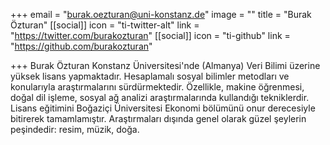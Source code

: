 +++
email = "burak.oezturan@uni-konstanz.de"
image = ""
title = "Burak Özturan"
[[social]]
icon = "ti-twitter-alt"
link = "https://twitter.com/burakozturan"
[[social]]
icon = "ti-github"
link = "https://github.com/burakozturan"

+++
Burak Özturan Konstanz Üniversitesi'nde (Almanya) Veri Bilimi üzerine yüksek lisans yapmaktadır. Hesaplamalı sosyal bilimler metodları ve konularıyla araştırmalarını sürdürmektedir. Özellikle, makine öğrenmesi, doğal dil işleme, sosyal ağ analizi araştırmalarında kullandığı tekniklerdir. Lisans eğitimini Boğaziçi Üniversitesi Ekonomi bölümünü onur derecesiyle bitirerek tamamlamıştır. Araştırmaları dışında genel olarak güzel şeylerin peşindedir: resim, müzik, doğa.